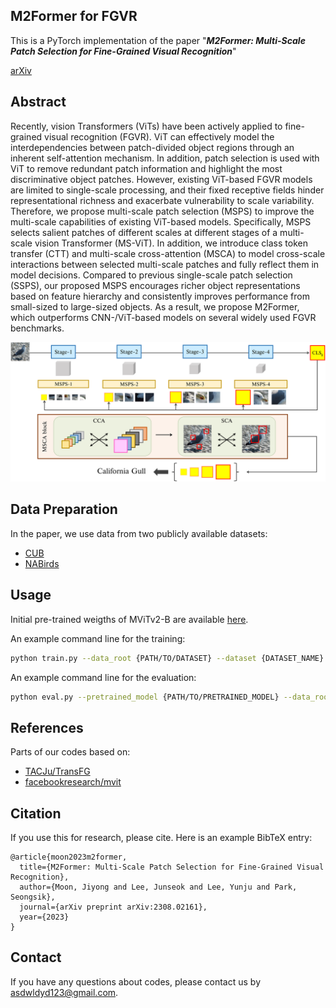 ## M2Former for FGVR
This is a PyTorch implementation of the paper "***M2Former: Multi-Scale Patch Selection for Fine-Grained Visual Recognition***"<br>

[arXiv](https://arxiv.org/abs/2308.02161)

## Abstract
Recently, vision Transformers (ViTs) have been actively applied to fine-grained visual recognition (FGVR). ViT can effectively model the interdependencies between patch-divided object regions through an inherent self-attention mechanism. In addition, patch selection is used with ViT to remove redundant patch information and highlight the most discriminative object patches. However, existing ViT-based FGVR models are limited to single-scale processing, and their fixed receptive fields hinder representational richness and exacerbate vulnerability to scale variability. Therefore, we propose multi-scale patch selection (MSPS) to improve the multi-scale capabilities of existing ViT-based models. Specifically, MSPS selects salient patches of different scales at different stages of a multi-scale vision Transformer (MS-ViT). In addition, we introduce class token transfer (CTT) and multi-scale cross-attention (MSCA) to model cross-scale interactions between selected multi-scale patches and fully reflect them in model decisions. Compared to previous single-scale patch selection (SSPS), our proposed MSPS encourages richer object representations based on feature hierarchy and consistently improves performance from small-sized to large-sized objects. As a result, we propose M2Former, which outperforms CNN-/ViT-based models on several widely used FGVR benchmarks.

<p align="center">
    <img width="1000" alt="simfle" src="./src/architecture.png">
</p>

## Data Preparation
In the paper, we use data from two publicly available datasets:

+ [CUB](http://www.vision.caltech.edu/datasets/)
+ [NABirds](https://dl.allaboutbirds.org/nabirds)

## Usage

Initial pre-trained weigths of MViTv2-B are available [here](https://github.com/facebookresearch/mvit).

An example command line for the training:
```bash
python train.py --data_root {PATH/TO/DATASET} --dataset {DATASET_NAME} --gpu_ids {GPU_IDs}
```

An example command line for the evaluation:
```bash
python eval.py --pretrained_model {PATH/TO/PRETRAINED_MODEL} --data_root {PATH/TO/DATASET} --dataset {DATASET_NAME} --gpu_ids {GPU_IDs}
```

## References
Parts of our codes based on:
* [TACJu/TransFG](https://github.com/TACJu/TransFG)
* [facebookresearch/mvit](https://github.com/facebookresearch/mvit)

## Citation
If you use this for research, please cite. Here is an example BibTeX entry:

```
@article{moon2023m2former,
  title={M2Former: Multi-Scale Patch Selection for Fine-Grained Visual Recognition},
  author={Moon, Jiyong and Lee, Junseok and Lee, Yunju and Park, Seongsik},
  journal={arXiv preprint arXiv:2308.02161},
  year={2023}
}
```

## Contact
If you have any questions about codes, please contact us by asdwldyd123@gmail.com.
